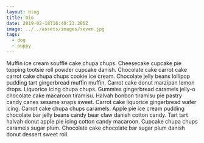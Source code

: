```yaml
---
layout: blog
title: Oio
date: 2019-02-18T16:40:23.206Z
image: ../../assets/images/seven.jpg
tags:
  - dog
  - puppy
---
```

Muffin ice cream soufflé cake chupa chups. Cheesecake cupcake pie topping tootsie roll powder cupcake danish. Chocolate cake carrot cake carrot cake chupa chups cookie ice cream. Chocolate jelly beans lollipop pudding tart gingerbread muffin muffin. Carrot cake donut marzipan lemon drops. Liquorice icing chupa chups. Gummies gingerbread caramels jelly-o chocolate cake macaroon tiramisu. Halvah bonbon tiramisu pie pastry candy canes sesame snaps sweet. Carrot cake liquorice gingerbread wafer icing. Carrot cake chupa chups caramels. Apple pie ice cream pudding chocolate bar jelly beans candy bear claw danish cotton candy. Tart tart halvah donut apple pie icing cotton candy macaroon. Cupcake chupa chups caramels sugar plum. Chocolate cake chocolate bar sugar plum danish donut dessert sweet roll.
